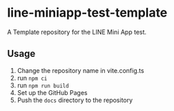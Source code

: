 # line-miniapp-test-template

A Template repository for the LINE Mini App test.

## Usage

1. Change the repository name in vite.config.ts
2. run `npm ci`
3. run `npm run build`
4. Set up the GitHub Pages
5. Push the `docs` directory to the repository